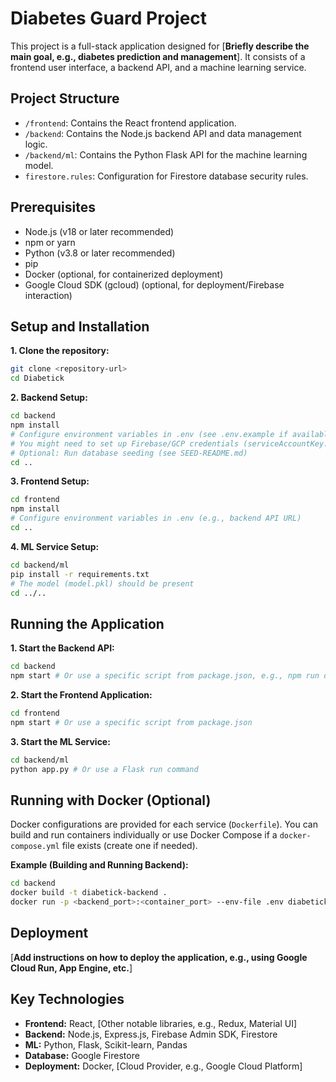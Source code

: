 # Diabetes Guard Project

This project is a full-stack application designed for [**Briefly describe the main goal, e.g., diabetes prediction and management**]. It consists of a frontend user interface, a backend API, and a machine learning service.

## Project Structure

- `/frontend`: Contains the React frontend application.
- `/backend`: Contains the Node.js backend API and data management logic.
- `/backend/ml`: Contains the Python Flask API for the machine learning model.
- `firestore.rules`: Configuration for Firestore database security rules.

## Prerequisites

- Node.js (v18 or later recommended)
- npm or yarn
- Python (v3.8 or later recommended)
- pip
- Docker (optional, for containerized deployment)
- Google Cloud SDK (gcloud) (optional, for deployment/Firebase interaction)

## Setup and Installation

**1. Clone the repository:**

```bash
git clone <repository-url>
cd Diabetick
```

**2. Backend Setup:**

```bash
cd backend
npm install
# Configure environment variables in .env (see .env.example if available)
# You might need to set up Firebase/GCP credentials (serviceAccountKey.json)
# Optional: Run database seeding (see SEED-README.md)
cd ..
```

**3. Frontend Setup:**

```bash
cd frontend
npm install
# Configure environment variables in .env (e.g., backend API URL)
cd ..
```

**4. ML Service Setup:**

```bash
cd backend/ml
pip install -r requirements.txt
# The model (model.pkl) should be present
cd ../..
```

## Running the Application

**1. Start the Backend API:**

```bash
cd backend
npm start # Or use a specific script from package.json, e.g., npm run dev
```

**2. Start the Frontend Application:**

```bash
cd frontend
npm start # Or use a specific script from package.json
```

**3. Start the ML Service:**

```bash
cd backend/ml
python app.py # Or use a Flask run command
```

## Running with Docker (Optional)

Docker configurations are provided for each service (`Dockerfile`). You can build and run containers individually or use Docker Compose if a `docker-compose.yml` file exists (create one if needed).

**Example (Building and Running Backend):**

```bash
cd backend
docker build -t diabetick-backend .
docker run -p <backend_port>:<container_port> --env-file .env diabetick-backend
```

## Deployment

[**Add instructions on how to deploy the application, e.g., using Google Cloud Run, App Engine, etc.**]

## Key Technologies

- **Frontend:** React, [Other notable libraries, e.g., Redux, Material UI]
- **Backend:** Node.js, Express.js, Firebase Admin SDK, Firestore
- **ML:** Python, Flask, Scikit-learn, Pandas
- **Database:** Google Firestore
- **Deployment:** Docker, [Cloud Provider, e.g., Google Cloud Platform]
